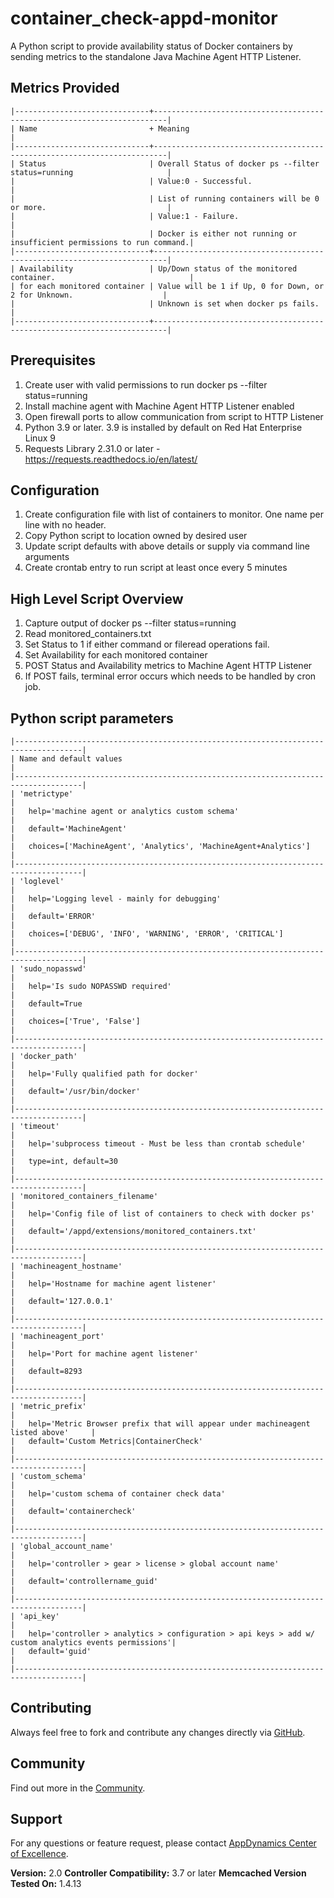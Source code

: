 container_check-appd-monitor
==============================
A Python script to provide availability status of Docker containers by sending metrics to the standalone Java Machine Agent HTTP Listener.

## Metrics Provided ##
```
|------------------------------+-------------------------------------------------------------------------|
| Name                         + Meaning                                                                 |
|------------------------------+-------------------------------------------------------------------------|
| Status            	       | Overall Status of docker ps --filter status=running                     |
|                   	       | Value:0 - Successful.                                                   |
|                   	       | List of running containers will be 0 or more.                           |
|                   	       | Value:1 - Failure.                                                      |
|                              | Docker is either not running or insufficient permissions to run command.|
|------------------------------+-------------------------------------------------------------------------|
| Availability                 | Up/Down status of the monitored container.                              |
| for each monitored container | Value will be 1 if Up, 0 for Down, or 2 for Unknown.                    |
|                              | Unknown is set when docker ps fails.                                    |
|------------------------------+-------------------------------------------------------------------------|
```

## Prerequisites ##

1. Create user with valid permissions to run docker ps --filter status=running
2. Install machine agent with Machine Agent HTTP Listener enabled
3. Open firewall ports to allow communication from script to HTTP Listener
4. Python 3.9 or later. 3.9 is installed by default on Red Hat Enterprise Linux 9
5. Requests Library 2.31.0 or later - https://requests.readthedocs.io/en/latest/

## Configuration ##

1. Create configuration file with list of containers to monitor. One name per line with no header.
2. Copy Python script to location owned by desired user
3. Update script defaults with above details or supply via command line arguments
4. Create crontab entry to run script at least once every 5 minutes

## High Level Script Overview ##

1. Capture output of docker ps --filter status=running
2. Read monitored_containers.txt
3. Set Status to 1 if either command or fileread operations fail.
4. Set Availability for each monitored container
5. POST Status and Availability metrics to Machine Agent HTTP Listener
6. If POST fails, terminal error occurs which needs to be handled by cron job.

## Python script parameters ##

```
|-------------------------------------------------------------------------------------|
| Name and default values                                                             |
|-------------------------------------------------------------------------------------|
| 'metrictype'                                                                           |
|   help='machine agent or analytics custom schema'                                   |
|   default='MachineAgent'                                                            |
|   choices=['MachineAgent', 'Analytics', 'MachineAgent+Analytics']                   |
|-------------------------------------------------------------------------------------|
| 'loglevel'                                                                          |
|   help='Logging level - mainly for debugging'                                       |
|   default='ERROR'                                                                   |
|   choices=['DEBUG', 'INFO', 'WARNING', 'ERROR', 'CRITICAL']                         |
|-------------------------------------------------------------------------------------|
| 'sudo_nopasswd'                                                                     |
|   help='Is sudo NOPASSWD required'                                                  |
|   default=True                                                                      |
|   choices=['True', 'False']                                                         |
|-------------------------------------------------------------------------------------|
| 'docker_path'                                                                       |
|   help='Fully qualified path for docker'                                            |
|   default='/usr/bin/docker'                                                         |
|-------------------------------------------------------------------------------------|
| 'timeout'                                                                           |
|   help='subprocess timeout - Must be less than crontab schedule'                    |
|   type=int, default=30                                                              |
|-------------------------------------------------------------------------------------|
| 'monitored_containers_filename'                                                     |
|   help='Config file of list of containers to check with docker ps'                  |
|   default='/appd/extensions/monitored_containers.txt'                               |
|-------------------------------------------------------------------------------------|
| 'machineagent_hostname'                                                             |
|   help='Hostname for machine agent listener'                                        |
|   default='127.0.0.1'                                                               |
|-------------------------------------------------------------------------------------|
| 'machineagent_port'                                                                 |
|   help='Port for machine agent listener'                                            |
|   default=8293                                                                      |
|-------------------------------------------------------------------------------------|
| 'metric_prefix'                                                                     |
|   help='Metric Browser prefix that will appear under machineagent listed above'     |
|   default='Custom Metrics|ContainerCheck'                                           |
|-------------------------------------------------------------------------------------|
| 'custom_schema'                                                                     |
|   help='custom schema of container check data'                                      |
|   default='containercheck'                                                          |
|-------------------------------------------------------------------------------------|
| 'global_account_name'                                                               |
|   help='controller > gear > license > global account name'                          |
|   default='controllername_guid'                                                     |
|-------------------------------------------------------------------------------------|
| 'api_key'                                                                           |
|   help='controller > analytics > configuration > api keys > add w/ custom analytics events permissions'|
|   default='guid'                                                                    |
|-------------------------------------------------------------------------------------|

```



## Contributing ##

Always feel free to fork and contribute any changes directly via [GitHub][].

## Community ##

Find out more in the [Community][].

## Support ##

For any questions or feature request, please contact [AppDynamics Center of Excellence][].

**Version:** 2.0
**Controller Compatibility:** 3.7 or later
**Memcached Version Tested On:** 1.4.13

[GitHub]: https://github.com/AppD-PS-Innovation-Practice/container_check-appd-monitor
[Community]: http://community.appdynamics.com/
[AppDynamics Center of Excellence]: mailto:ace-request@appdynamics.com


